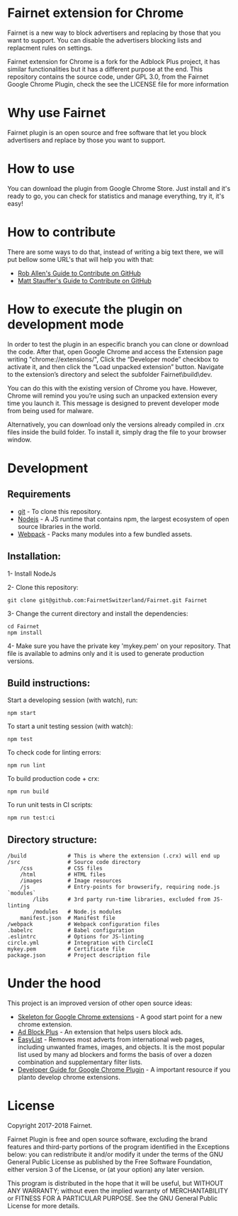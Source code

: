 Fairnet extension for Chrome
=================================
Fairnet is a new way to block advertisers and replacing by those that you want to support. You can disable the advertisers blocking lists and replacment rules on settings.

Fairnet extension for Chrome is a fork for the Adblock Plus project, it has similar functionalities but it has a different purpose at the end. This repository contains the source code, under GPL 3.0, from the Fairnet Google Chrome Plugin, check the see the LICENSE file for more information

# Why use Fairnet
Fairnet plugin is an open source and free software that let you block advertisers and replace by those you want to support. 

# How to use
You can download the plugin from Google Chrome Store. Just install and it's ready to go, you can check for statistics and manage everything, try it, it's easy!

# How to contribute
There are some ways to do that, instead of writing a big text there, we will put bellow some URL's that will help you with that:

* [Rob Allen's Guide to Contribute on GitHub](https://akrabat.com/the-beginners-guide-to-contributing-to-a-github-project/)
* [Matt Stauffer's Guide to Contribute on GitHub](https://mattstauffer.co/blog/how-to-contribute-to-an-open-source-github-project-using-your-own-fork)

# How to execute the plugin on development mode
In order to test the plugin in an especific branch you can clone or download the code. After that, open Google Chrome and access the Extension page writing "chrome://extensions/", Click the “Developer mode” checkbox to activate it, and then click the “Load unpacked extension” button. Navigate to the extension’s directory and select the subfolder Fairnet\build\dev.

You can do this with the existing version of Chrome you have. However, Chrome will remind you you’re using such an unpacked extension every time you launch it. This message is designed to prevent developer mode from being used for malware.

Alternatively, you can download only the versions already compiled in .crx files inside the build folder.
To install it, simply drag the file to your browser window.

# Development
## Requirements
* [git](https://git-scm.com) - To clone this repository.
* [Nodejs](https://nodejs.org/en/download/) - A JS runtime that contains npm, the largest ecosystem of open source libraries in the world.
* [Webpack](https://github.com/webpack/webpack) - Packs many modules into a few bundled assets.

## Installation:

1- Install NodeJs

2- Clone this repository:

    git clone git@github.com:FairnetSwitzerland/Fairnet.git Fairnet
    
3- Change the current directory and install the dependencies:

    cd Fairnet
    npm install

4- Make sure you have the private key 'mykey.pem' on your repository. That file is available to admins only and it is used to generate production versions.

## Build instructions:

Start a developing session (with watch), run:

    npm start

To start a unit testing session (with watch):

    npm test

To check code for linting errors:

    npm run lint

To build production code + crx:

    npm run build

To run unit tests in CI scripts:

    npm run test:ci
	
## Directory structure:

    /build             # This is where the extension (.crx) will end up
    /src               # Source code directory
        /css           # CSS files
        /html          # HTML files
        /images        # Image resources
        /js            # Entry-points for browserify, requiring node.js `modules`
            /libs      # 3rd party run-time libraries, excluded from JS-linting
            /modules   # Node.js modules
        manifest.json  # Manifest file   
    /webpack           # Webpack configuration files
    .babelrc           # Babel configuration
    .eslintrc          # Options for JS-linting
    circle.yml         # Integration with CircleCI
    mykey.pem          # Certificate file
    package.json       # Project description file

	
# Under the hood
This project is an improved version of other open source ideas:

* [Skeleton for Google Chrome extensions](https://github.com/salsita/chrome-extension-skeleton) - A good start point for a new chrome extension.
* [Ad Block Plus](https://github.com/adblockplus/adblockpluschrome) - An extension that helps users block ads.
* [EasyList](https://easylist.to/) -  Removes most adverts from international web pages, including unwanted frames, images, and objects. It is the most popular list used by many ad blockers and forms the basis of over a dozen combination and supplementary filter lists.
* [Developer Guide for Google Chrome Plugin](https://developer.chrome.com/extensions/faq) - A important resource if you planto develop chrome extensions.

# License
Copyright 2017-2018 Fairnet.

Fairnet Plugin is free and open source software, excluding the brand features and third-party portions of the program identified in the Exceptions below: you can redistribute it and/or modify it under the terms of the GNU General Public License as published by the Free Software Foundation, either version 3 of the License, or (at your option) any later version.

This program is distributed in the hope that it will be useful, but WITHOUT ANY WARRANTY; without even the implied warranty of MERCHANTABILITY or FITNESS FOR A PARTICULAR PURPOSE. See the GNU General Public License for more details.
